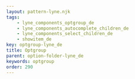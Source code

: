 ```yaml
---
layout: pattern-lyne.njk
tags: 
    - lyne_components_optgroup_de
    - lyne_components_autocomplete_children_de
    - lyne_components_select_children_de
    - showitem_de
key: optgroup-lyne_de
title: Optgroup
parent: option-folder-lyne_de
keywords: optgroup
order: 290
---
```

